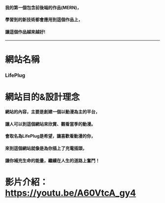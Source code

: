 #### 我的第一個包含前後端的作品(MERN)，  
#### 學習到的新技術都會應用到這個作品上，  
#### 讓這個作品越來越好!
---
# 網站名稱
### LifePlug
# 網站目的&設計理念
#### 網站的內容，主要是創建一個以動漫為主的平台，  
#### 讓人可以到這個網站來欣賞、觀看當季的動漫。  
#### 會取名為LifePlug是希望，讓喜歡看動漫的你，  
#### 來到這個網站就像是為你插上了充電插頭，  
#### 讓你補充生命的能量，繼續在人生的道路上奮鬥！

# 影片介紹：https://youtu.be/A60VtcA_gy4
